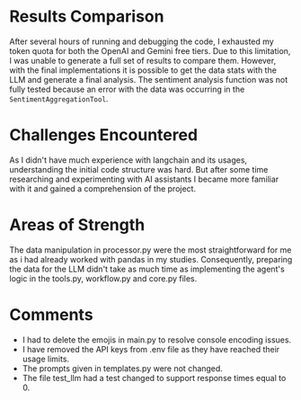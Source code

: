 # Results Comparison
After several hours of running and debugging the code, I exhausted my token quota for both the OpenAI and Gemini free tiers. Due to this limitation, I was unable to generate a full set of results to compare them. However, with the final implementations it is possible to get the data stats with the LLM and generate a final analysis. The sentiment analysis function was not fully tested because an error with the data was occurring in the `SentimentAggregationTool`.

# Challenges Encountered
As I didn't have much experience with langchain and its usages, understanding the initial code structure was hard. But after some time researching and experimenting with AI assistants I became more familiar with it and gained a comprehension of the project.

# Areas of Strength
The data manipulation in processor.py were the most straightforward for me as i had already worked with pandas in my studies. Consequently, preparing the data for the LLM didn't take as much time as implementing the agent's logic in the tools.py, workflow.py and core.py files.

# Comments 
* I had to delete the emojis in main.py to resolve console encoding issues.
* I have removed the API keys from .env file as they have reached their usage limits.
* The prompts given in templates.py were not changed.
* The file test_llm had a test changed to support response times equal to 0.
